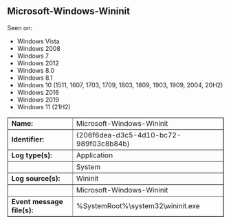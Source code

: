 ## Microsoft-Windows-Wininit

Seen on:
* Windows Vista
* Windows 2008
* Windows 7
* Windows 2012
* Windows 8.0
* Windows 8.1
* Windows 10 (1511, 1607, 1703, 1709, 1803, 1809, 1903, 1909, 2004, 20H2)
* Windows 2016
* Windows 2019
* Windows 11 (21H2)

<table border="1" class="docutils">
  <tbody>
    <tr>
      <td><b>Name:</b></td>
      <td>Microsoft-Windows-Wininit</td>
    </tr>
    <tr>
      <td><b>Identifier:</b></td>
      <td>{206f6dea-d3c5-4d10-bc72-989f03c8b84b}</td>
    </tr>
    <tr>
      <td><b>Log type(s):</b></td>
      <td>Application</td>
    </tr>
    <tr>
      <td>&nbsp;</td>
      <td>System</td>
    </tr>
    <tr>
      <td><b>Log source(s):</b></td>
      <td>Wininit</td>
    </tr>
    <tr>
      <td>&nbsp;</td>
      <td>Microsoft-Windows-Wininit</td>
    </tr>
    <tr>
      <td><b>Event message file(s):</b></td>
      <td>%SystemRoot%\system32\wininit.exe</td>
    </tr>
  </tbody>
</table>

&nbsp;

